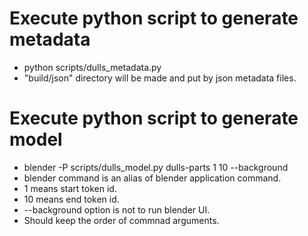 # Execute python script to generate metadata

- python scripts/dulls_metadata.py
- "build/json" directory will be made and put by json metadata files.

# Execute python script to generate model

- blender -P scripts/dulls_model.py dulls-parts 1 10 --background
- blender command is an alias of blender application command.
- 1 means start token id.
- 10 means end token id.
- --background option is not to run blender UI.
- Should keep the order of commnad arguments.